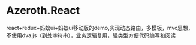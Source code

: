 # Azeroth.React
react+redux+蚂蚁ui+蚂蚁ui移动版的demo,实现动态路由，多模板，mvc思想，不使用dva.js（到处字符串），业务逻辑复用，强类型方便代码编写和阅读
